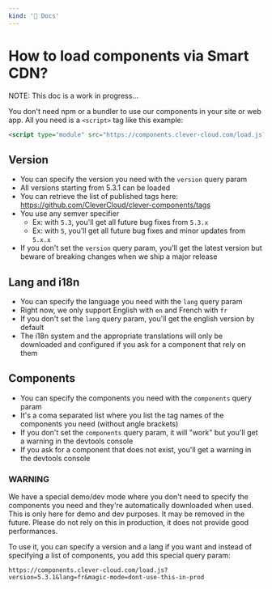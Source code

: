 ```yaml
---
kind: '📌 Docs'
---
```

# How to load components via Smart CDN?

NOTE: This doc is a work in progress...

You don't need npm or a bundler to use our components in your site or web app.
All you need is a `<script>` tag like this example:

```html
<script type="module" src="https://components.clever-cloud.com/load.js?version=5.3.1&lang=fr&components=cc-toggle,cc-tile-requests"></script>
```

## Version

* You can specify the version you need with the `version` query param
* All versions starting from 5.3.1 can be loaded
* You can retrieve the list of published tags here: https://github.com/CleverCloud/clever-components/tags
* You use any semver specifier
  * Ex: with `5.3`, you'll get all future bug fixes from `5.3.x` 
  * Ex: with `5`, you'll get all future bug fixes and minor updates from `5.x.x`
* If you don't set the `version` query param, you'll get the latest version but beware of breaking changes when we ship a major release 

## Lang and i18n

* You can specify the language you need with the `lang` query param
* Right now, we only support English with `en` and French with `fr`
* If you don't set the `lang` query param, you'll get the english version by default
* The i18n system and the appropriate translations will only be downloaded and configured if you ask for a component that rely on them

## Components

* You can specify the components you need with the `components` query param
* It's a coma separated list where you list the tag names of the components you need (without angle brackets)
* If you don't set the `components` query param, it will "work" but you'll get a warning in the devtools console
* If you ask for a component that does not exist, you'll get a warning in the devtools console

### WARNING

We have a special demo/dev mode where you don't need to specify the components you need and they're automatically downloaded when used.
This is only here for demo and dev purposes.
It may be removed in the future.
Please do not rely on this in production, it does not provide good performances.

To use it, you can specify a version and a lang if you want and instead of specifying a list of components, you add this special query param:

```
https://components.clever-cloud.com/load.js?version=5.3.1&lang=fr&magic-mode=dont-use-this-in-prod
```
